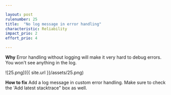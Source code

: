 ```yaml
---

layout: post
rulenumber: 25
title:  "No log message in error handling"
characteristic: Reliability
impact_prio: 2
effort_prio: 4

---
```


**Why**
Error handling without logging will make it very hard to debug errors. You won't see anything in the log.

![25.png]({{ site.url }}/assets/25.png)

**How to fix**
Add a log message in custom error handling. Make sure to check the 'Add latest stacktrace" box as well.
